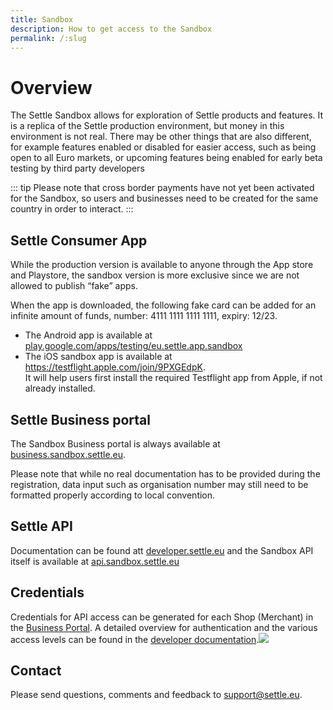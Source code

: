 ```yaml
---
title: Sandbox
description: How to get access to the Sandbox
permalink: /:slug
---
```

# Overview
The Settle Sandbox allows for exploration of Settle products and features. It is a replica of the Settle production environment, but money in this environment is not real. There may be other things that are also different, for example features enabled or disabled for easier access, such as being open to all Euro markets, or upcoming features being enabled for early beta testing by third party developers

::: tip
Please note that cross border payments have not yet been activated for the Sandbox, so users and businesses need to be created for the same country in order to interact.
:::



## Settle Consumer App
While the production version is available to anyone through the App store and Playstore, the sandbox version is more exclusive since we are not allowed to publish “fake” apps.  

When the app is downloaded, the following fake card can be added for an infinite amount of funds, number: 4111 1111 1111 1111, expiry: 12/23.



* The Android app is available at [play.google.com/apps/testing/eu.settle.app.sandbox](https://play.google.com/apps/testing/eu.settle.app.sandbox)
* The iOS sandbox app is available at <https://testflight.apple.com/join/9PXGEdpK>.\
  It will help users first install the required Testflight app from Apple, if not already installed.



## Settle Business portal

The Sandbox Business portal is always available at [business.sandbox.settle.eu](https://business.sandbox.settle.eu). 



Please note that while no real documentation has to be provided during the registration, data input such as organisation number may still need to be formatted properly according to local convention.



## Settle API

Documentation can be found att [developer.settle.eu](https://developer.settle.eu) and the Sandbox API itself is available at [api.sandbox.settle.eu](https://api.sandbox.settle.eu)

## Credentials

Credentials for API access can be generated for each Shop (Merchant) in the [Business Portal](https://business.sandbox.settle.eu). A detailed overview for authentication and the various access levels can be found in the [developer documentation](https://developer.settle.eu/authentication.html).![](https://lh3.googleusercontent.com/QUsxfzdvpnt5LHhCNHaSXLqohVT9AYSfQqXlVDD8uke2Pswnhm3QUgxZkNQ0Dpk1dcWDS0kC2RDHeHAsUBv_qsYkXWKh_gRHVVimSUcnP8pAGoV0aE1N-aoe9g8Yq2BS_L479L9k)



## Contact

Please send questions, comments and feedback to [support@settle.eu](mailto:support@settle.eu).